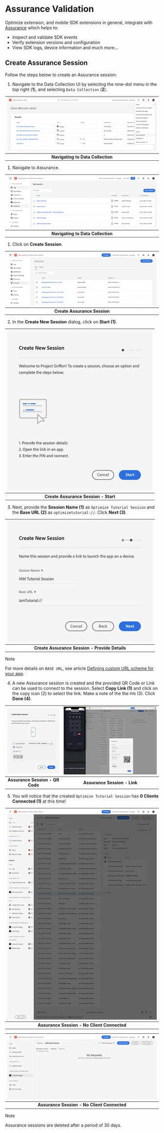 # Assurance Validation

Optimize extension, and mobile SDK extensions in general, integrate with [Assurance](https://experience.adobe.com/assurance) which helps to:

* Inspect and validate SDK events
* Verify extension versions and configuration
* View SDK logs, device information and much more...

## Create Assurance Session

Follow the steps below to create an Assurance session:

1. Navigate to the Data Collection UI by selecting the nine-dot menu in the top right (**1**), and selecting `Data Collection` (**2**).

| ![Navigating to Data Collection](assets/nav-dc.png?raw=true) |
| :---: |
| **Navigating to Data Collection** |

1. Navigate to Assurance.

| ![Navigating to Data Collection](assets/assurance-nav.png?raw=true) |
| :---: |
| **Navigating to Data Collection** |

1. Click on **Create Session**.

| ![Create Assurance Session](assets/assurance-create-session.png?raw=true) |
| :---: |
| **Create Assurance Session** |

2. In the **Create New Session** dialog, click on **Start (1)**.

| ![Create Assurance Session - Start](assets/assurance-start-session.png?raw=true) |
| :---: |
| **Create Assurance Session - Start** |

3. Next, provide the **Session Name (1)** as `Optimize Tutorial Session` and the **Base URL (2)** as `optimizetutorial://`. Click **Next (3)**.

| ![Create Assurance Session - Provide Details](assets/assurance-session-info.png?raw=true) |
| :---: |
| **Create Assurance Session - Provide Details** |

>[!NOTE]
> For more details on `BASE URL`, see article [Defining custom URL scheme for your app](https://developer.apple.com/documentation/xcode/defining-a-custom-url-scheme-for-your-app).

4. A new Assurance session is created and the provided QR Code or Link can be used to connect to the session. Select **Copy Link (1)** and 
click on the copy icon (2) to select the link. Make a note of the the <small>PIN</small> (3). Click **Done (4)**.

|![Assurance Session - QR Code](assets/assurance-copy-link-pin.png?raw=true) | ![Assurance Session - Link](assets/assurance-app-enter-pin.png?raw=true) |
| :---: | :---: |
|**Assurance Session - QR Code** | **Assurance Session - Link** |






5. You will notice that the created `Optimize Tutorial Session` has **0 Clients Connected (1)** at this time!

| ![Assurance Session - No Client Connected](assets/assurance-install-messaging-plugin.png?raw=true) |
| :---: |
| **Assurance Session - No Client Connected** |

| ![Assurance Session - No Client Connected](assets/assurance-messaging-plugin.png?raw=true) |
| :---: |
| **Assurance Session - No Client Connected** |

> [!NOTE]
> Assurance sessions are deleted after a period of 30 days.

